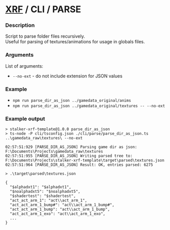 # [XRF](../../) / CLI / PARSE

### Description

Script to parse folder files recursively. <br/>
Useful for parsing of textures/animations for usage in globals files.

### Arguments

List of arguments:

- `--no-ext` - do not include extension for JSON values

### Example

- `npm run parse_dir_as_json ../gamedata_original/anims`
- `npm run parse_dir_as_json ../gamedata_original/textures -- --no-ext`

### Example output

```text
> stalker-xrf-template@1.0.0 parse_dir_as_json
> ts-node -P cli/tsconfig.json ./cli/parse/parse_dir_as_json.ts ..\gamedata_raw\textures\ --no-ext

02:57:51:929 [PARSE_DIR_AS_JSON] Parsing game dir as json: F:\Documents\Projects\gamedata_raw\textures
02:57:51:955 [PARSE_DIR_AS_JSON] Writing parsed tree to: F:\Documents\Projects\stalker-xrf-template\target\parsed\textures.json
02:57:51:964 [PARSE_DIR_AS_JSON] Result: OK, entries parsed: 6275
```

```text
> .\target\parsed\textures.json

{
  "$alphadxt1": "$alphadxt1",
  "$noalphadxt5": "$noalphadxt5",
  "$shadertest": "$shadertest",
  "act_act_arm_1": "act\\act_arm_1",
  "act_act_arm_1_bump#": "act\\act_arm_1_bump#",
  "act_act_arm_1_bump": "act\\act_arm_1_bump",
  "act_act_arm_1_exo": "act\\act_arm_1_exo",
  ...
}
```
